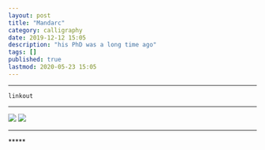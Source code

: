 ```yaml
---
layout: post
title: "Mandarc"
category: calligraphy
date: 2019-12-12 15:05
description: "his PhD was a long time ago"
tags: []
published: true
lastmod: 2020-05-23 15:05
---
```


*****

`linkout`

*****

<img src="{{ site.url }}/assets/img/ca36.jpg" />

<img src="{{ site.url }}/assets/img/ca37.jpg" />

*****
<div class="fpmc-nav">


</div>
*****
